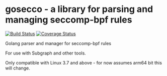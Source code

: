 # gosecco - a library for parsing and managing seccomp-bpf rules

[![Build Status](https://travis-ci.org/twtiger/gosecco.svg?branch=master)](https://travis-ci.org/twtiger/gosecco)
[![Coverage Status](https://coveralls.io/repos/github/twtiger/gosecco/badge.svg?branch=master)](https://coveralls.io/github/twtiger/gosecco?branch=master)

Golang parser and manager for seccomp-bpf rules

For use with Subgraph and other tools.

Only compatible with Linux 3.7 and above - for now assumes arm64 bit this will change.
